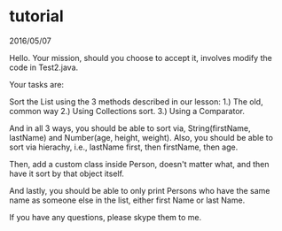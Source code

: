 # tutorial

2016/05/07

Hello. Your mission, should you choose to accept it, involves modify the code in Test2.java. 

Your tasks are:

Sort the List using the 3 methods described in our lesson:
1.) The old, common way
2.) Using Collections sort.
3.) Using a Comparator.

And in all 3 ways, you should be able to sort via, String(firstName, lastName) and Number(age, height, weight).
Also, you should be able to sort via hierachy, i.e., lastName first, then firstName, then age.

Then, add a custom class inside Person, doesn't matter what, and then have it sort by that object itself.

And lastly, you should be able to only print Persons who have the same name as someone else in the list, either first Name or last Name.

If you have any questions, please skype them to me.
